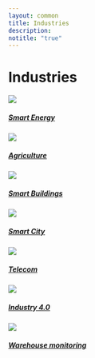 ```yaml
---
layout: common
title: Industries
description:
notitle: "true"
---
```


<h1 class="mainTitle industries">Industries</h1>

<div class="industries-cards">
    <a href="/industries/smart-energy/" class="card">
        <img src="https://img.thingsboard.io/se-s-icon.svg">
        <h5 class="title">Smart Energy</h5>
        <p></p>
    </a>
    <a href="/industries/agriculture/" class="card">
        <img src="https://img.thingsboard.io/agr-s-icon.svg">
        <h5 class="title">Agriculture</h5>
        <p></p>
    </a>
    <a href="/industries/smart-buildings/" class="card">
        <img src="https://img.thingsboard.io/sb-s-icon.svg">
        <h5 class="title">Smart Buildings</h5>
        <p></p>
    </a>
    <a href="/industries/smart-city/" class="card">
        <img src="https://img.thingsboard.io/sc-s-icon.svg">
        <h5 class="title">Smart City</h5>
        <p></p>
    </a>
    <a href="/industries/telecom/" class="card">
        <img src="https://img.thingsboard.io/tel-s-icon.svg">
        <h5 class="title">Telecom</h5>
        <p></p>
    </a>
    <a href="/industries/industry40/" class="card">
        <img src="https://img.thingsboard.io/in-s-icon.svg">
        <h5 class="title">Industry 4.0</h5>
        <p></p>
    </a>
    <a href="/industries/warehouse-monitoring/" class="card">
        <img src="https://img.thingsboard.io/sb-s-icon.svg">
        <h5 class="title">Warehouse monitoring</h5>
        <p></p>
    </a>
</div>